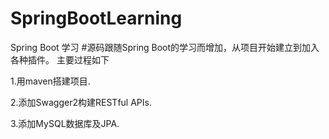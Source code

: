 # SpringBootLearning
Spring Boot 学习
#源码跟随Spring Boot的学习而增加，从项目开始建立到加入各种插件。
主要过程如下  

  1.用maven搭建项目.  
 
  2.添加Swagger2构建RESTful APIs.  
  
  3.添加MySQL数据库及JPA.
